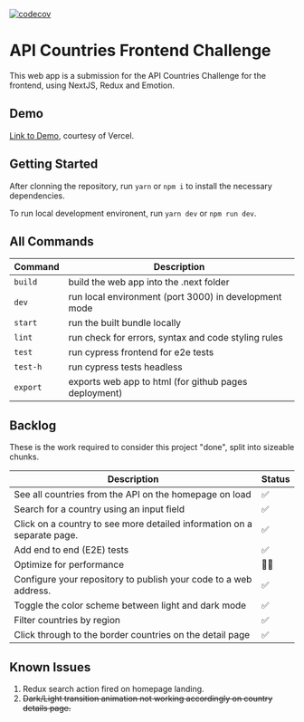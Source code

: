 [![codecov](https://codecov.io/gh/zulnam/RESTCountriesAPI/branch/main/graph/badge.svg?token=FQDIE65J3X)](https://codecov.io/gh/zulnam/RESTCountriesAPI)

# API Countries Frontend Challenge

This web app is a submission for the API Countries Challenge for the frontend, using NextJS, Redux and Emotion.

## Demo

[Link to Demo](https://rest-countries-6y6rzf8t1-zulnam.vercel.app/), courtesy of Vercel.


## Getting Started

After clonning the repository, run `yarn` or `npm i` to install the necessary dependencies.

To run local development environent, run `yarn dev` or `npm run dev`.

## All Commands

| Command  | Description                                           |
| -------- | ----------------------------------------------------- |
| `build`  | build the web app into the .next folder               |
| `dev`    | run local environment (port 3000) in development mode |
| `start`  | run the built bundle locally                          |
| `lint`   | run check for errors, syntax and code styling rules   |
| `test`   | run cypress frontend for e2e tests                    |
| `test-h` | run cypress tests headless                            |
| `export` | exports web app to html (for github pages deployment) |

## Backlog

These is the work required to consider this project "done", split into sizeable chunks.

| Description                                                             | Status                    |
| ----------------------------------------------------------------------- | ------------------------- |
| See all countries from the API on the homepage on load                  | :white_check_mark:        |
| Search for a country using an input field                               | :white_check_mark:        |
| Click on a country to see more detailed information on a separate page. | :white_check_mark:        |
| Add end to end (E2E) tests                                              | :white_check_mark:        |
| Optimize for performance                                                | :construction_worker_man: |
| Configure your repository to publish your code to a web address.        | :white_check_mark:        |
| Toggle the color scheme between light and dark mode                     | :white_check_mark:        |
| Filter countries by region                                              | :white_check_mark:        |
| Click through to the border countries on the detail page                | :white_check_mark:        |

## Known Issues

1. Redux search action fired on homepage landing.
2. ~~Dark/Light transition animation not working accordingly on country details page.~~
